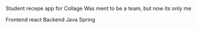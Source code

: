 Student recepe app for Collage
Was ment to be a team, but now its only me

Frontend react
Backend Java Spring
